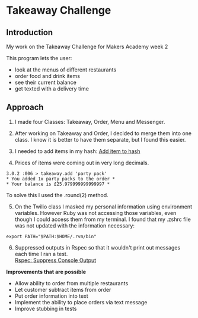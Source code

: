Takeaway Challenge
==================
Introduction
---------

My work on the Takeaway Challenge for Makers Academy week 2

This program lets the user:
- look at the menus of different restaurants
- order food and drink items 
- see their current balance
- get texted with a delivery time

Approach
-------
1. I made four Classes: Takeaway, Order, Menu and Messenger.

2. After working on Takeaway and Order, I decided to merge them into one class.  I know it is better to have them separate, but I found this easier.

3. I needed to add items in my hash: [Add item to hash ](https://stackoverflow.com/questions/9571768/how-to-add-new-item-to-hash)

4. Prices of items were coming out in very long decimals.  
```
3.0.2 :006 > takeaway.add 'party pack'
* You added 1x party packs to the order *
* Your balance is £25.979999999999997 *
```
To solve this I used the .round(2) method.

5. On the Twilio class I masked my personal information using environment variables.  However Ruby was not accessing those variables, even though I could access them from my terminal.  I found that my .zshrc file was not updated with the information necessary:

```
export PATH="$PATH:$HOME/.rvm/bin"
```

6. Suppressed outputs in Rspec so that it wouldn't print out messages each time I ran a test.  
[Rspec: Suppress Console Output ](https://stackoverflow.com/questions/15430551/suppress-console-output-during-rspec-tests)

**Improvements that are possible**

* Allow ability to order from multiple restaurants
* Let customer subtract items from order
* Put order information into text 
* Implement the ability to place orders via text message
* Improve stubbing in tests
